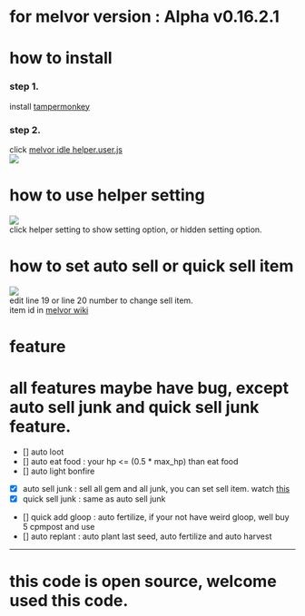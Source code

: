 # for melvor version : Alpha v0.16.2.1  

# how to install  
### step 1. 
install [tampermonkey](https://chrome.google.com/webstore/detail/tampermonkey/dhdgffkkebhmkfjojejmpbldmpobfkfo)  

### step 2.
click [melvor idle helper.user.js](https://github.com/cool9203/MelvorIdle-Helper/blob/master/melvor%20idle%20helper.user.js)  
![](https://i.imgur.com/JUx8S7T.png)  


# how to use helper setting  
![](https://i.imgur.com/wJdBScd.png)  
click helper setting to show setting option, or hidden setting option.


# how to set auto sell or quick sell item  
![](https://i.imgur.com/eOc7bG6.png)  
edit line 19 or line 20 number to change sell item.  
item id in [melvor wiki](https://wiki.melvoridle.com/index.php?title=Table_of_Items)  


# feature  
# all features maybe have bug, except auto sell junk and quick sell junk feature.
- [] auto loot
- [] auto eat food : your hp <= (0.5 * max_hp)  than eat food
- [] auto light bonfire
- [x] auto sell junk : sell all gem and all junk, you can set sell item. watch [this](#set-auto-sell-or-quick-sell-item)
- [x] quick sell junk : same as auto sell junk
- [] quick add gloop : auto fertilize, if your not have weird gloop, well buy 5 cpmpost and use
- [] auto replant : auto plant last seed, auto fertilize and auto harvest

---

# this code is open source, welcome used this code.

